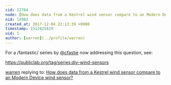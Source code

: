 ```yaml
---
cid: 22784
node: [How does data from a Kestrel wind sensor compare to an Modern Device wind sensor?](../notes/warren/09-30-2017/how-does-data-from-a-kestrel-wind-sensor-compare-to-an-modern-device-wind-sensor)
nid: 14982
created_at: 2017-12-04 22:13:39 +0000
timestamp: 1512425619
uid: 1
author: [warren](../profile/warren)
---
```


For a /fantastic/ series by [@cfastie](/profile/cfastie) now addressing this question, see:

https://publiclab.org/tag/series:diy-wind-sensors

[warren](../profile/warren) replying to: [How does data from a Kestrel wind sensor compare to an Modern Device wind sensor?](../notes/warren/09-30-2017/how-does-data-from-a-kestrel-wind-sensor-compare-to-an-modern-device-wind-sensor)

